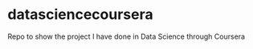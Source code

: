 datasciencecoursera
===================

Repo to show the project I have done in Data Science through Coursera
